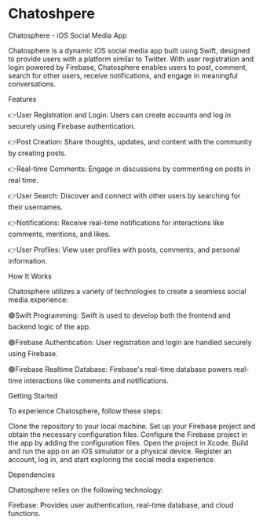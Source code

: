 # Chatoshpere
Chatosphere - iOS Social Media App

Chatosphere is a dynamic iOS social media app built using Swift, designed to provide users with a platform similar to Twitter. With user registration and login powered by Firebase, Chatosphere enables users to post, comment, search for other users, receive notifications, and engage in meaningful conversations.

Features

👉User Registration and Login: Users can create accounts and log in securely using Firebase authentication.

👉Post Creation: Share thoughts, updates, and content with the community by creating posts.

👉Real-time Comments: Engage in discussions by commenting on posts in real time.

👉User Search: Discover and connect with other users by searching for their usernames.

👉Notifications: Receive real-time notifications for interactions like comments, mentions, and likes.

👉User Profiles: View user profiles with posts, comments, and personal information.

How It Works

Chatosphere utilizes a variety of technologies to create a seamless social media experience:

🟢Swift Programming: Swift is used to develop both the frontend and backend logic of the app.

🟢Firebase Authentication: User registration and login are handled securely using Firebase.

🟢Firebase Realtime Database: Firebase's real-time database powers real-time interactions like comments and notifications.

Getting Started

To experience Chatosphere, follow these steps:

Clone the repository to your local machine.
Set up your Firebase project and obtain the necessary configuration files.
Configure the Firebase project in the app by adding the configuration files.
Open the project in Xcode.
Build and run the app on an iOS simulator or a physical device.
Register an account, log in, and start exploring the social media experience.

Dependencies

Chatosphere relies on the following technology:

Firebase: Provides user authentication, real-time database, and cloud functions.
